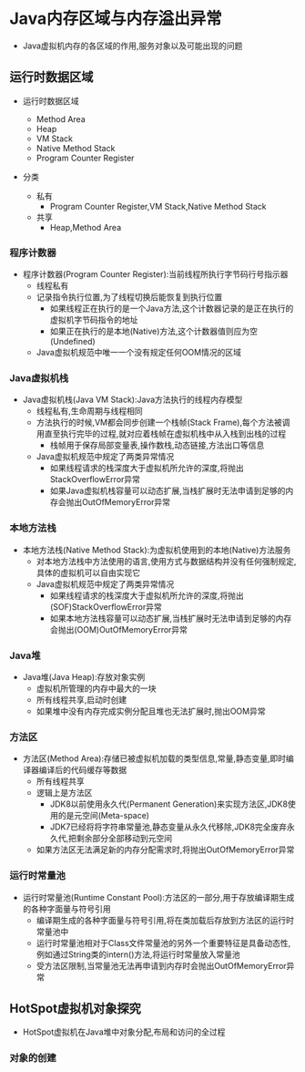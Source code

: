 # Java内存区域与内存溢出异常

- Java虚拟机内存的各区域的作用,服务对象以及可能出现的问题

## 运行时数据区域

- 运行时数据区域
    - Method Area
    - Heap
    - VM Stack
    - Native Method Stack
    - Program Counter Register

- 分类
    - 私有
        - Program Counter Register,VM Stack,Native Method Stack
    - 共享
        - Heap,Method Area

### 程序计数器

- 程序计数器(Program Counter Register):当前线程所执行字节码行号指示器
    - 线程私有
    - 记录指令执行位置,为了线程切换后能恢复到执行位置
        - 如果线程正在执行的是一个Java方法,这个计数器记录的是正在执行的虚拟机字节码指令的地址
        - 如果正在执行的是本地(Native)方法,这个计数器值则应为空(Undefined)
    - Java虚拟机规范中唯一一个没有规定任何OOM情况的区域

### Java虚拟机栈

- Java虚拟机栈(Java VM Stack):Java方法执行的线程内存模型
    - 线程私有,生命周期与线程相同
    - 方法执行的时候,VM都会同步创建一个栈帧(Stack Frame),每个方法被调用直至执行完毕的过程,就对应着栈帧在虚拟机栈中从入栈到出栈的过程
        - 栈帧用于保存局部变量表,操作数栈,动态链接,方法出口等信息
    - Java虚拟机规范中规定了两类异常情况
        - 如果线程请求的栈深度大于虚拟机所允许的深度,将抛出StackOverflowError异常
        - 如果Java虚拟机栈容量可以动态扩展,当栈扩展时无法申请到足够的内存会抛出OutOfMemoryError异常

### 本地方法栈

- 本地方法栈(Native Method Stack):为虚拟机使用到的本地(Native)方法服务
    - 对本地方法栈中方法使用的语言,使用方式与数据结构并没有任何强制规定,具体的虚拟机可以自由实现它
    - Java虚拟机规范中规定了两类异常情况
        - 如果线程请求的栈深度大于虚拟机所允许的深度,将抛出(SOF)StackOverflowError异常
        - 如果本地方法栈容量可以动态扩展,当栈扩展时无法申请到足够的内存会抛出(OOM)OutOfMemoryError异常

### Java堆

- Java堆(Java Heap):存放对象实例
    - 虚拟机所管理的内存中最大的一块
    - 所有线程共享,启动时创建
    - 如果堆中没有内存完成实例分配且堆也无法扩展时,抛出OOM异常

### 方法区

- 方法区(Method Area):存储已被虚拟机加载的类型信息,常量,静态变量,即时编译器编译后的代码缓存等数据
    - 所有线程共享
    - 逻辑上是方法区
        - JDK8以前使用永久代(Permanent Generation)来实现方法区,JDK8使用的是元空间(Meta-space)
        - JDK7已经将将字符串常量池,静态变量从永久代移除,JDK8完全废弃永久代,把剩余部分全部移动到元空间
    - 如果方法区无法满足新的内存分配需求时,将抛出OutOfMemoryError异常

### 运行时常量池

- 运行时常量池(Runtime Constant Pool):方法区的一部分,用于存放编译期生成的各种字面量与符号引用
    - 编译期生成的各种字面量与符号引用,将在类加载后存放到方法区的运行时常量池中
    - 运行时常量池相对于Class文件常量池的另外一个重要特征是具备动态性,例如通过String类的intern()方法,将运行时常量放入常量池
    - 受方法区限制,当常量池无法再申请到内存时会抛出OutOfMemoryError异常

## HotSpot虚拟机对象探究

- HotSpot虚拟机在Java堆中对象分配,布局和访问的全过程

### 对象的创建

